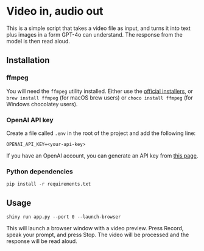 # Video in, audio out

This is a simple script that takes a video file as input, and turns it into text plus images in a form GPT-4o can understand. The response from the model is then read aloud.

## Installation

### ffmpeg

You will need the `ffmpeg` utility installed. Either use the [official installers](https://ffmpeg.org/download.html), or `brew install ffmpeg` (for macOS brew users) or `choco install ffmpeg` (for Windows chocolatey users).

### OpenAI API key

Create a file called `.env` in the root of the project and add the following line:

```
OPENAI_API_KEY=<your-api-key>
```

If you have an OpenAI account, you can generate an API key from [this page](https://platform.openai.com/api-keys).

### Python dependencies

```
pip install -r requirements.txt
```

## Usage

```
shiny run app.py --port 0 --launch-browser
```

This will launch a browser window with a video preview. Press Record, speak your prompt, and press Stop. The video will be processed and the response will be read aloud.

